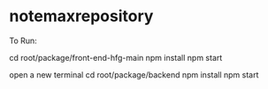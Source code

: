# notemaxrepository

To Run: 

cd root/package/front-end-hfg-main
npm install 
npm start

open a new terminal
cd root/package/backend
npm install 
npm start